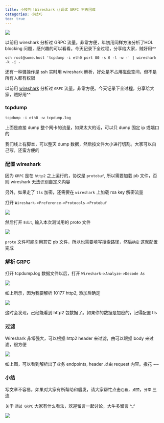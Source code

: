 ```yaml
---
title: 小技巧！Wireshark 让调试 GRPC 不再困难
categories: 小技巧
toc: true
---
```


![](/images/ent-grpc.jpg)

以前用 wireshark 分析过 GRPC 流量，非常方便，年初用同样方法分析了HOL blocking 问题，感兴趣的可以看看。今天记录下全过程，分享给大家，贼好用^^

```shell
ssh root@some.host 'tcpdump -i eth0 port 80 -s 0 -l -w -' | wireshark -k -i -
```

还有一种骚操作是 ssh 实时用 wireshark 解析，好处是不占用磁盘空间，但不是所有人都有权限

以前用 [wireshark](https://www.wireshark.org/, "wireshark") 分析过 `GRPC` 流量，非常方便。今天记录下全过程，分享给大家，贼好用^^

### tcpdump
```shell
tcpdump -i eth0 -w tcpdump.log
```
上面是直接 dump 整个网卡的流量，如果太大的话，可以只 dump 固定 ip 或端口的

我们线上有脚本，可以整天 dump 数据，然后按文件大小进行切割。大家可以自己写，还蛮方便的

### 配置 wireshark
因为 `GRPC` 是在 `http2` 之上运行的，协议是 `protobuf`, 所以需要加载 pb 文件，否则 wireshark 无法识别自定义内容

另外，如果走了 `tls` 加密，还需要在 `wireshark` 上加载 rsa key 解密流量

打开 `Wireshark->Preference->Protocols->Protobuf`

![](/images/protobuf.jpg)

然后打开 `Edit`, 输入本次测试用的 proto 文件

![](/images/protobuf-source-path.jpg)

`proto` 文件可能引用其它 pb 文件，所以也需要填写搜索路径，然后`确定` 这就配置完成

### 解析 GRPC
打开 tcpdump.log 数据文件以后，打开 `Wireshark->Analyze->Decode As`

![](/images/decode-as.jpg)

如上所示，因为我要解析 10177 http2, 添加后确定

![](/images/tcp-http2.jpg)

这时会发现，己经能看到 http2 包数据了。如果你的数据是加密的，记得配置 tls
### 过滤
Wireshark 非常强大，可以根据 http2 header 来过滤，由可以跟据 body 来过滤，很方便

![](/images/header-filter.jpg)

如上图，可以看到解析出了业务 endpoints, header 以由 request 内容。撒花 ~~
### 小结
写文章不容易，如果对大家有所帮助和启发，请大家帮忙点击`在看`，`点赞`，`分享` 三连

关于 `调试 GRPC` 大家有什么看法，欢迎留言一起讨论，大牛多留言 ^_^

![](/images/dongzerun-weixin-code.png)